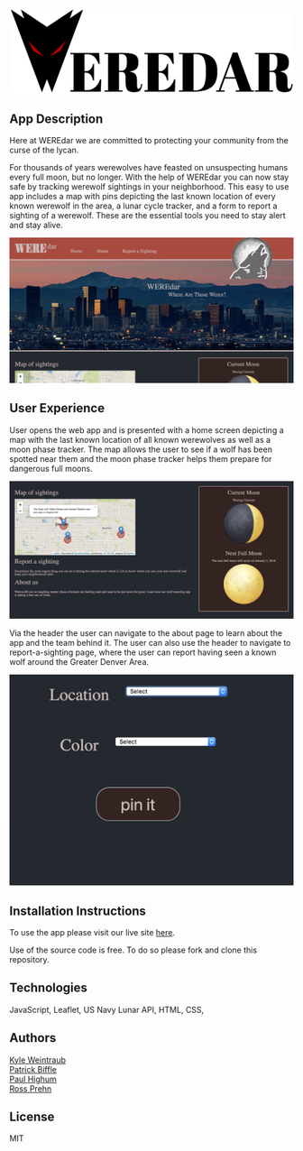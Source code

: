 ![Logo](/assets/were-logo-black.png)


## App Description
Here at WEREdar we are committed to protecting your community from the curse of the lycan.

For thousands of years werewolves have feasted on unsuspecting humans every full moon, but no longer. With the help of WEREdar you can now stay safe by tracking werewolf sightings in your neighborhood. This easy to use app includes a map with pins depicting the last known location of every known werewolf in the area, a lunar cycle tracker, and a form to report a sighting of a werewolf. These are the essential tools you need to stay alert and stay alive.

![Home](/assets/home-screen.png)

## User Experience
User opens the web app and is presented with a home screen depicting a map with the last known location of all known werewolves as well as a moon phase tracker. The map allows the user to see if a wolf has been spotted near them and the moon phase tracker helps them prepare for dangerous full moons.

![Home Interface](/assets/home-interface.png)

Via the header the user can navigate to the about page to learn about the app and the team behind it. The user can also use the header to navigate to report-a-sighting page, where the user can report having seen a known wolf around the Greater Denver Area.

![Report Sighting](/assets/report-sighting.png)

## Installation Instructions
To use the app please visit our live site [here](https://weredar-1.firebaseapp.com/).

Use of the source code is free. To do so please fork and clone this repository.


## Technologies
JavaScript, Leaflet, US Navy Lunar API, HTML, CSS,

## Authors
[Kyle Weintraub](https://github.com/TheMoonMoth)
<br>
[Patrick Biffle](https://github.com/Piglacquer)
<br>
[Paul Highum](https://github.com/paulhighum)
<br>
[Ross Prehn](https://github.com/Rossprehn)


## License
MIT
